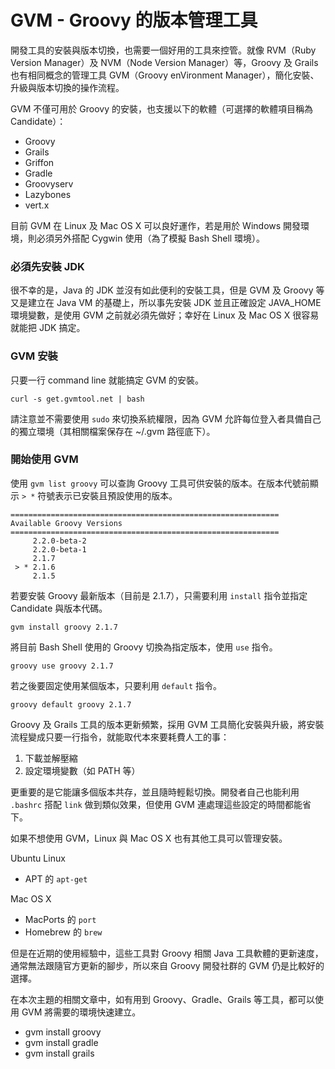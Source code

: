 GVM - Groovy 的版本管理工具
===========================

開發工具的安裝與版本切換，也需要一個好用的工具來控管。就像 RVM（Ruby Version Manager）及 NVM（Node Version Manager）等，Groovy 及 Grails 也有相同概念的管理工具 GVM（Groovy enVironment Manager），簡化安裝、升級與版本切換的操作流程。

GVM 不僅可用於 Groovy 的安裝，也支援以下的軟體（可選擇的軟體項目稱為 Candidate）：

* Groovy
* Grails
* Griffon
* Gradle
* Groovyserv
* Lazybones
* vert.x

目前 GVM 在 Linux 及 Mac OS X 可以良好運作，若是用於 Windows 開發環境，則必須另外搭配 Cygwin 使用（為了模擬 Bash Shell 環境）。

### 必須先安裝 JDK ###

很不幸的是，Java 的 JDK 並沒有如此便利的安裝工具，但是 GVM 及 Groovy 等又是建立在 Java VM 的基礎上，所以事先安裝 JDK 並且正確設定 JAVA_HOME 環境變數，是使用 GVM 之前就必須先做好；幸好在 Linux 及 Mac OS X 很容易就能把 JDK 搞定。

### GVM 安裝 ###

只要一行 command line 就能搞定 GVM 的安裝。

```
curl -s get.gvmtool.net | bash
```

請注意並不需要使用 ``sudo`` 來切換系統權限，因為 GVM 允許每位登入者具備自己的獨立環境（其相關檔案保存在 ~/.gvm 路徑底下）。

### 開始使用 GVM ###

使用 ``gvm list groovy`` 可以查詢 Groovy 工具可供安裝的版本。在版本代號前顯示 `` > * `` 符號表示已安裝且預設使用的版本。

```
============================================================
Available Groovy Versions
============================================================
     2.2.0-beta-2
     2.2.0-beta-1
     2.1.7
 > * 2.1.6
     2.1.5
```

若要安裝 Groovy 最新版本（目前是 2.1.7），只需要利用 ``install`` 指令並指定 Candidate 與版本代碼。

```
gvm install groovy 2.1.7
```

將目前 Bash Shell 使用的 Groovy 切換為指定版本，使用 ``use`` 指令。

```
groovy use groovy 2.1.7
```

若之後要固定使用某個版本，只要利用 ``default`` 指令。

```
groovy default groovy 2.1.7
```

Groovy 及 Grails 工具的版本更新頻繁，採用 GVM 工具簡化安裝與升級，將安裝流程變成只要一行指令，就能取代本來要耗費人工的事：

1. 下載並解壓縮
2. 設定環境變數（如 PATH 等）

更重要的是它能讓多個版本共存，並且隨時輕鬆切換。開發者自己也能利用 ``.bashrc`` 搭配 ``link`` 做到類似效果，但使用 GVM 連處理這些設定的時間都能省下。

如果不想使用 GVM，Linux 與 Mac OS X 也有其他工具可以管理安裝。

Ubuntu Linux

* APT 的 ``apt-get``

Mac OS X

* MacPorts 的 ``port``
* Homebrew 的 ``brew``

但是在近期的使用經驗中，這些工具對 Groovy 相關 Java 工具軟體的更新速度，通常無法跟隨官方更新的腳步，所以來自 Groovy 開發社群的 GVM 仍是比較好的選擇。

在本次主題的相關文章中，如有用到 Groovy、Gradle、Grails 等工具，都可以使用 GVM 將需要的環境快速建立。

* gvm install groovy
* gvm install gradle
* gvm install grails







